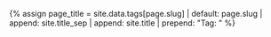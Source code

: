 {% assign page_title = site.data.tags[page.slug] | default: page.slug | append: site.title_sep | append: site.title | prepend: "Tag: " %}
